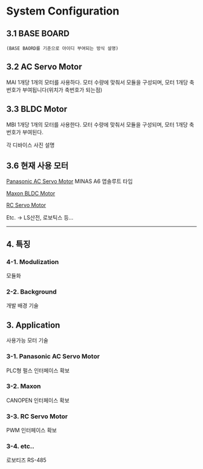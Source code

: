 # System Configuration
## 3.1 BASE BOARD
    (BASE BAORD를 기준으로 아이디 부여되는 방식 설명)

## 3.2 AC Servo Motor
MAI 1개당 1개의 모터를 사용하다.
모터 수량에 맞춰서 모듈을 구성되며, 모터 1개당 축 번호가 부여됩니다(위치가 축번호가 되는점)


## 3.3 BLDC Motor

MBI 1개당 1개의 모터를 사용한다.
모터 수량에 맞춰서 모듈을 구성되며, 모터 1개당 축 번호가 부여된다.

각 디바이스 사진 설명

## 3.6 현재 사용 모터
[Panasonic AC Servo Motor](https://www3.panasonic.biz/ac/kr/motor/fa-motor/ac-servo/a6/index.jsp) 
MINAS A6 앱솔루트 타입

[Maxon BLDC Motor](https://www.maxongroup.co.kr/maxon/view/content/index) <p>

[RC Servo Motor](http://www.hitecrcd.co.kr/common/product/list.asp)

Etc.
→ LS산전, 로보틱스 등…

--------------------------------------------------------
## 4. 특징
### 4-1. Modulization
모듈화 
### 2-2. Background
개발 배경 기술
## 3. Application
사용가능 모터 기술

### 3-1. Panasonic AC Servo Motor
PLC형 펄스 인터페이스 확보
### 3-2. Maxon
CANOPEN 인터페이스 확보
### 3-3. RC Servo Motor

PWM 인터페이스 확보 

### 3-4. etc..
로보티즈 RS-485
